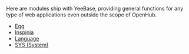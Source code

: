 Here are modules ship with YeeBase, providing general functions for any type of web applications even outside the scope of OpenHub.

* [Egg](Yeebase-Egg-Module)
* [Inspinia](Yeebase-Inspinia-Module)
* [Language](Yeebase-Language-Module)
* [SYS (System)](Yeebase-Sys-Module)